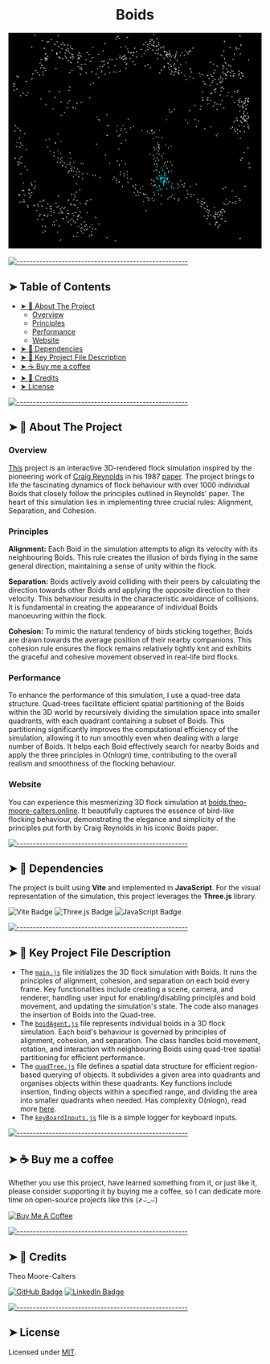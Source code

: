 <!-- ⚠️ This README has been generated from the file(s) "blueprint.md" ⚠️--><h1 align="center">Boids</h1>
<p align="center">
  <img src="images/boids.png" alt="Logo" width="550" height="auto" />
</p>


[![-----------------------------------------------------](https://raw.githubusercontent.com/andreasbm/readme/master/assets/lines/cloudy.png)](#table-of-contents)

## ➤ Table of Contents

* [➤ :pencil: About The Project](#-pencil-about-the-project)
	* [Overview](#overview)
	* [Principles](#principles)
	* [Performance](#performance)
	* [Website](#website)
* [➤ :rocket: Dependencies](#-rocket-dependencies)
* [➤ :floppy_disk: Key Project File Description](#-floppy_disk-key-project-file-description)
* [➤ :coffee: Buy me a coffee](#-coffee-buy-me-a-coffee)
* [➤ :scroll: Credits](#-scroll-credits)
* [➤ License](#-license)


[![-----------------------------------------------------](https://raw.githubusercontent.com/andreasbm/readme/master/assets/lines/cloudy.png)](#pencil-about-the-project)

## ➤ :pencil: About The Project

### Overview
[This](https://boids.theo-moore-calters.online) project is an interactive 3D-rendered flock simulation inspired by the pioneering work of [Craig Reynolds](https://www.red3d.com/cwr/index.html) in his 1987 [paper](https://www.red3d.com/cwr/boids/). The project brings to life the fascinating dynamics of flock behaviour with over 1000 individual Boids that closely follow the principles outlined in Reynolds' paper. The heart of this simulation lies in implementing three crucial rules: Alignment, Separation, and Cohesion.

### Principles
**Alignment:** Each Boid in the simulation attempts to align its velocity with its neighbouring Boids. This rule creates the illusion of birds flying in the same general direction, maintaining a sense of unity within the flock.

**Separation:** Boids actively avoid colliding with their peers by calculating the direction towards other Boids and applying the opposite direction to their velocity. This behaviour results in the characteristic avoidance of collisions. It is fundamental in creating the appearance of individual Boids manoeuvring within the flock.

**Cohesion:** To mimic the natural tendency of birds sticking together, Boids are drawn towards the average position of their nearby companions. This cohesion rule ensures the flock remains relatively tightly knit and exhibits the graceful and cohesive movement observed in real-life bird flocks.

### Performance

To enhance the performance of this simulation, I use a quad-tree data structure. Quad-trees facilitate efficient spatial partitioning of the Boids within the 3D world by recursively dividing the simulation space into smaller quadrants, with each quadrant containing a subset of Boids. This partitioning significantly improves the computational efficiency of the simulation, allowing it to run smoothly even when dealing with a large number of Boids. It helps each Boid effectively search for nearby Boids and apply the three principles in O(nlogn) time, contributing to the overall realism and smoothness of the flocking behaviour.

### Website

You can experience this mesmerizing 3D flock simulation at [boids.theo-moore-calters.online](https://boids.theo-moore-calters.online). It beautifully captures the essence of bird-like flocking behaviour, demonstrating the elegance and simplicity of the principles put forth by Craig Reynolds in his iconic Boids paper.

[![-----------------------------------------------------](https://raw.githubusercontent.com/andreasbm/readme/master/assets/lines/cloudy.png)](#rocket-dependencies)

## ➤ :rocket: Dependencies

The project is built using **Vite** and implemented in **JavaScript**. For the visual representation of the simulation, this project leverages the **Three.js** library.
  
![Vite Badge](https://img.shields.io/badge/Vite-646CFF?logo=vite&logoColor=fff&style=for-the-badge) ![Three.js Badge](https://img.shields.io/badge/Three.js-000?logo=threedotjs&logoColor=fff&style=for-the-badge)
 ![JavaScript Badge](https://img.shields.io/badge/JavaScript-F7DF1E?logo=javascript&logoColor=000&style=for-the-badge)

[![-----------------------------------------------------](https://raw.githubusercontent.com/andreasbm/readme/master/assets/lines/cloudy.png)](#floppy_disk-key-project-file-description)

## ➤ :floppy_disk: Key Project File Description

* The [`main.js`](code/main.js) file initializes the 3D flock simulation with Boids. It runs the principles of alignment, cohesion, and separation on each boid every frame. Key functionalities include creating a scene, camera, and renderer, handling user input for enabling/disabling principles and boid movement, and updating the simulation's state. The code also manages the insertion of Boids into the Quad-tree.
*  The [`boidAgent.js`](code/boidAgent.js) file represents individual boids in a 3D flock simulation. Each boid's behaviour is governed by principles of alignment, cohesion, and separation. The class handles boid movement, rotation, and interaction with neighbouring Boids using quad-tree spatial partitioning for efficient performance.
*  The [`quadTree.js`](code/quadTree.js) file defines a spatial data structure for efficient region-based querying of objects. It subdivides a given area into quadrants and organises objects within these quadrants. Key functions include insertion, finding objects within a specified range, and dividing the area into smaller quadrants when needed. Has complexity O(nlogn), read more [here](https://en.wikipedia.org/wiki/Quadtree).
*  The [`keyBoardInputs.js`](code/keyBoardInputs.js) file is a simple logger for keyboard inputs.



[![-----------------------------------------------------](https://raw.githubusercontent.com/andreasbm/readme/master/assets/lines/cloudy.png)](#coffee-buy-me-a-coffee)

## ➤ :coffee: Buy me a coffee
Whether you use this project, have learned something from it, or just like it, please consider supporting it by buying me a coffee, so I can dedicate more time on open-source projects like this (҂⌣̀_⌣́)

<a href="https://www.buymeacoffee.com/i1Cps" target="_blank"><img src="https://cdn.buymeacoffee.com/buttons/v2/default-violet.png" alt="Buy Me A Coffee" style="height: 60px !important;width: 217px !important;" ></a>


[![-----------------------------------------------------](https://raw.githubusercontent.com/andreasbm/readme/master/assets/lines/cloudy.png)](#scroll-credits)

## ➤ :scroll: Credits

Theo Moore-Calters 


[![GitHub Badge](https://img.shields.io/badge/GitHub-100000?style=for-the-badge&logo=github&logoColor=white)](https://github.com/i1Cps) [![LinkedIn Badge](https://img.shields.io/badge/LinkedIn-0077B5?style=for-the-badge&logo=linkedin&logoColor=white)](www.linkedin.com/in/theo-moore-calters)

[![-----------------------------------------------------](https://raw.githubusercontent.com/andreasbm/readme/master/assets/lines/cloudy.png)](#license)

## ➤ License
	
Licensed under [MIT](https://opensource.org/licenses/MIT).
